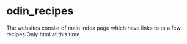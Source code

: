 # odin_recipes
The websites consist of main index page which have links to to a few recipes
Only html at this time
